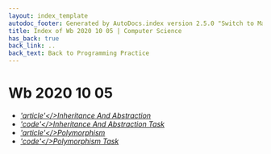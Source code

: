 ```yaml
---
layout: index_template
autodoc_footer: Generated by AutoDocs.index version 2.5.0 "Switch to Material Icons" ⓒ Starwort, 2020
title: Index of Wb 2020 10 05 | Computer Science
has_back: true
back_link: ..
back_text: Back to Programming Practice
---
```


# **Wb 2020 10 05**

- <a href='./inheritance_and_abstraction.md'><i title='MD file' class="material-icons">'article'</>Inheritance And Abstraction</a>
- <a href='./inheritance_and_abstraction_task.py'><i title='PY file' class="material-icons">'code'</>Inheritance And Abstraction Task</a>
- <a href='./polymorphism.md'><i title='MD file' class="material-icons">'article'</>Polymorphism</a>
- <a href='./polymorphism_task.py'><i title='PY file' class="material-icons">'code'</>Polymorphism Task</a>

